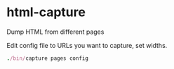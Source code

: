 html-capture
============

Dump HTML from different pages


Edit config file to URLs you want to capture, set widths.

```ruby
./bin/capture pages config
```